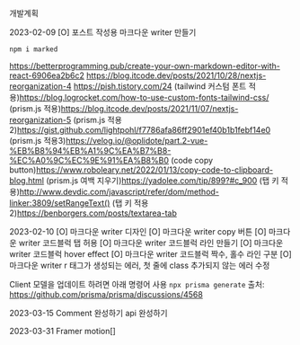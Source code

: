 개발계획

2023-02-09
[O] 포스트 작성용 마크다운 writer 만들기

`npm i marked`

https://betterprogramming.pub/create-your-own-markdown-editor-with-react-6906ea2b6c2
https://blog.itcode.dev/posts/2021/10/28/nextjs-reorganization-4
https://pish.tistory.com/24
(tailwind 커스텀 폰트 적용)https://blog.logrocket.com/how-to-use-custom-fonts-tailwind-css/
(prism.js 적용)https://blog.itcode.dev/posts/2021/11/07/nextjs-reorganization-5
(prism.js 적용2)https://gist.github.com/lightpohl/f7786afa86ff2901ef40b1b1febf14e0
(prism.js 적용3)https://velog.io/@oplidote/part.2-vue-%EB%B8%94%EB%A1%9C%EA%B7%B8-%EC%A0%9C%EC%9E%91%EA%B8%B0
(code copy button)https://www.roboleary.net/2022/01/13/copy-code-to-clipboard-blog.html
(prism.js 여백 지우기)https://yadolee.com/tip/899?#c_900
(탭 키 적용)http://www.devdic.com/javascript/refer/dom/method-linker:3809/setRangeText()
(탭 키 적용2)https://benborgers.com/posts/textarea-tab

2023-02-10
[O] 마크다운 writer 디자인
[O] 마크다운 writer copy 버튼
[O] 마크다운 writer 코드블럭 탭 허용
[O] 마크다운 writer 코드블럭 라인 만들기
[O] 마크다운 writer 코드블럭 hover effect
[O] 마크다운 writer 코드블럭 짝수, 홀수 라인 구분
[O] 마크다운 writer r 태그가 생성되는 에러, 첫 줄에 class 추가되지 않는 에러 수정

Client 모델을 업데이트 하려면 아래 명령어 사용
`npx prisma generate`
출처: https://github.com/prisma/prisma/discussions/4568

2023-03-15
Comment 완성하기
api 완성하기

2023-03-31
Framer motion[]
